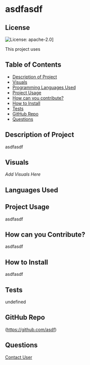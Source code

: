 # asdfasdf
  ## License
  ![License: apache-2.0 ](https://img.shields.io/badge/License-Apache_2.0-blue.svg)]
  
  This project uses 
  ## Table of Contents
  - [Description of Project](#projectDescription)
  - [Visuals](#projectVisuals)
  - [Programming Languages Used](#projectScripts)
  - [Project Usage](#projectUsage)
  - [How can you contribute?](#projectContribution)
  - [How to Install](#projectInstallation)
  - [Tests](#projectTests)
  - [GitHub Repo](#githubUser)
  - [Questions](#projectQuestions)
  ## Description of Project
  asdfasdf
  ## Visuals
  *Add Visuals Here*
  ## Languages Used
  
  ## Project Usage
  asdfasdf
  ## How can you Contribute?
  asdfasdf
  ## How to Install
  asdfasdf
  ## Tests
  undefined
  ## GitHub Repo
  (https://github.com/asdf)
  ## Questions
  [Contact User](mailto:asdfasdf)
